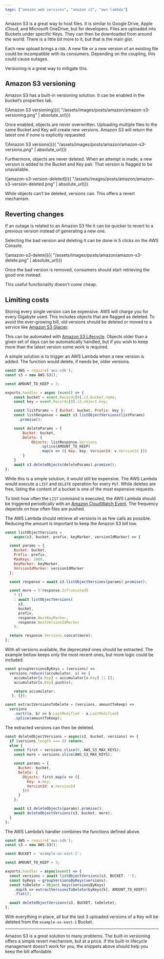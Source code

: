 ```yaml
---
tags: ["amazon web services", "amazon s3", "aws lambda"]
---
```


Amazon S3 is a great way to host files. It is similar to Google Drive, Apple iCloud, and Microsoft OneDrive, but for developers. Files are uploaded into Buckets under specific Keys. They can then be downloaded from around the world. There is a little bit more to it, but that is the main gist.

Each new upload brings a risk. A new file or a new version of an existing file could be incompatible with its consumers. Depending on the coupling, this could cause outages.

Versioning is a great way to mitigate this.

## Amazon S3 versioning
Amazon S3 has a built-in versioning solution. It can be enabled in the bucket’s properties tab.

![Amazon S3 versioning]({{ "/assets/images/posts/amazon/amazon-s3-versioning.png" | absolute_url}})

Once enabled, objects are never overwritten. Uploading multiple files to the same Bucket and Key will create new versions. Amazon S3 will return the latest one if none is explicitly requested.

![Amazon S3 versions]({{ "/assets/images/posts/amazon/amazon-s3-versions.png" | absolute_url}})

Furthermore, objects are never deleted. When an attempt is made, a new version is added to the Bucket and Key pair. That version is flagged to be unavailable.

![amazon-s3-version-deleted]({{ "/assets/images/posts/amazon/amazon-s3-version-deleted.png" | absolute_url}})

While objects can’t be deleted, versions can. This offers a revert mechanism.

## Reverting changes
If an outage is related to an Amazon S3 file it can be quicker to revert to a previous version instead of generating a new one.

Selecting the bad version and deleting it can be done in 5 clicks on the AWS Console.

![amazon-s3-delete]({{ "/assets/images/posts/amazon/amazon-s3-delete.png" | absolute_url}})

Once the bad version is removed, consumers should start retrieving the good one instead.

This useful functionality doesn’t come cheap.

## Limiting costs
Storing every single version can be expensive. AWS will charge you for every Gigabyte used. This includes objects that are flagged as deleted. To avoid the ever-growing bill, old versions should be deleted or moved to a service like [Amazon S3 Glacier](https://aws.amazon.com/glacier/).

This can be automated with [Amazon S3 Lifecycle](https://aws.amazon.com/blogs/developer/amazon-s3-lifecycle-management/). Objects older than a given set of days can be automatically handled, but if you wish to keep more than the latest version some work is required.

A simple solution is to trigger an AWS Lambda when a new version is added. The function would delete, if needs be, older versions.

```javascript
const AWS = require('aws-sdk');
const s3 = new AWS.S3();

const AMOUNT_TO_KEEP = 3;

exports.handler = async (event) => {
    const bucket = event.Records[0].s3.bucket.name;
    const key = event.Records[0].s3.object.key;

    const listParams = { Bucket: bucket, Prefix: key };
    const listResponse = await s3.listObjectVersions(listParams)
      .promise();

    const deleteParams = {
        Bucket: bucket,
        Delete: {
            Objects: listResponse.Versions
                .splice(AMOUNT_TO_KEEP)
                .map(v => ({ Key: key, VersionId: v.VersionId }))
        }
    }
    await s3.deleteObjects(deleteParams).promise();
};
```

While this is a simple solution, it would still be expensive. The AWS Lambda would execute a `LIST` and `DELETE` operation for every `PUT`. While deletes are free, listing the content of a bucket is one of the most expensive requests.

To limit how often the `LIST` command is executed, the AWS Lambda should be triggered periodically with an [Amazon CloudWatch Event](https://docs.aws.amazon.com/AmazonCloudWatch/latest/events/WhatIsCloudWatchEvents.html). The frequency depends on how often files are pushed.

The AWS Lambda should retrieve all versions in as few calls as possible. Reducing the amount is important to keep the Amazon S3 bill low.

```javascript
const listObjectVersions =
    async(s3, bucket, prefix, keyMarker, versionIdMarker) => {

  const params = {
    Bucket: bucket,
    Prefix: prefix,
    MaxKeys: 1000,
    KeyMarker: keyMarker,
    VersionIdMarker: versionIdMarker
  };

  const response = await s3.listObjectVersions(params).promise();

  const more = (!response.IsTruncated)
    ? []
    : await listObjectVersions(
      s3,
      bucket,
      prefix,
      response.NextKeyMarker,
      response.NextVersionIdMarker
    );

  return response.Versions.concat(more);
};
```

With all versions available, the deprecated ones should be extracted. The example bellow keeps only the most recent ones, but more logic could be included.

```javascript
const groupVersionsByKeys = (versions) =>
  versions.reduce((accumulator, v) => {
    accumulator[v.Key] = accumulator[v.Key] || [];
    accumulator[v.Key].push(v);

    return accumulator;
   }, {});

const extractVersionsToDelete = (versions, amountToKeep) =>
  versions
    .sort((a, b) => b.LastModified - a.LastModified)
    .splice(amountToKeep);
```

The extracted versions can then be deleted.

```javascript
const deleteObjectVersions = async(s3, bucket, versions) => {
  if (versions.length === 0) return;
  else {
    const first = versions.slice(0, AWS_S3_MAX_KEYS);
    const more = versions.slice(AWS_S3_MAX_KEYS);

    const params = {
      Bucket: bucket,
      Delete: {
        Objects: first.map(v => ({
          Key: v.key,
          VersionId: v.VersionId
        }))
      }
    };

    await s3.deleteObjects(params).promise();
    await deleteObjectVersions(s3, bucket, more);
  }
};
```

The AWS Lambda’s handler combines the functions defined above.

```javascript
const AWS = require('aws-sdk');
const s3 = new AWS.S3();

const BUCKET = 'example-us-east-1';

const AMOUNT_TO_KEEP = 3;

exports.handler = async(event) => {
  const versions = await listObjectVersions(s3, BUCKET, '');
  const byKeys = groupVersionsByKeys(versions);
  const toDelete = Object.keys(versionsByKeys)
    .map(k => extractVersionsToDelete(byKeys[k], AMOUNT_TO_KEEP))
    .flat();

  await deleteObjectVersions(s3, BUCKET, toDelete);
};
```

With everything in place, all but the last 3 uploaded versions of a Key will be deleted from the `example-us-east-1` Bucket.

---

Amazon S3 is a great solution to many problems. The built-in versioning offers a simple revert mechanism, but at a price. If the built-in lifecycle management doesn’t work for you, the snippets above should help you keep the bill affordable.
